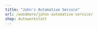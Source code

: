 ```yaml
---
title: "John's Automative Service"
url: /woodmere/johns-automative-service/
shop: Autowerkstatt
---
```

